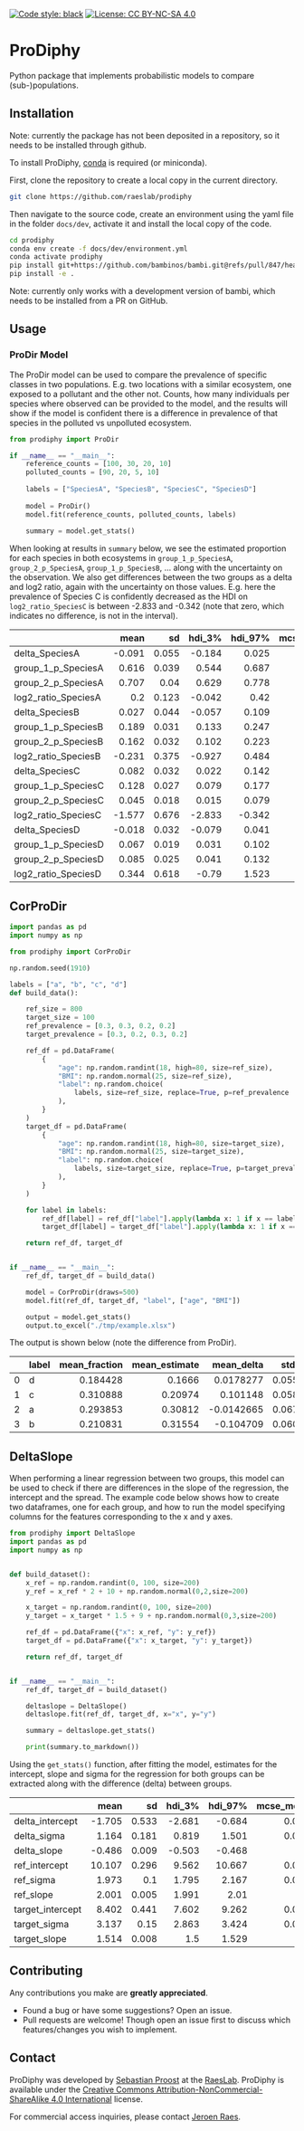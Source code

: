 [![Code style: black](https://img.shields.io/badge/code%20style-black-000000.svg)](https://github.com/psf/black) [![License: CC BY-NC-SA 4.0](https://img.shields.io/badge/License-CC%20BY--NC--SA%204.0-lightgrey.svg)](https://creativecommons.org/licenses/by-nc-sa/4.0/)

# ProDiphy

Python package that implements probabilistic models to compare (sub-)populations.

## Installation

Note: currently the package has not been deposited in a repository, so it needs to be installed through github.

To install ProDiphy, [conda]([https://conda.io/projects/conda/en/latest/index.html](https://github.com/conda-forge/miniforge)) is required (or miniconda).

First, clone the repository to create a local copy in the current directory.

```bash
git clone https://github.com/raeslab/prodiphy
```

Then navigate to the source code, create an environment using the yaml file in the folder `docs/dev`, activate it and install the local copy of the code.

```bash
cd prodiphy
conda env create -f docs/dev/environment.yml
conda activate prodiphy
pip install git+https://github.com/bambinos/bambi.git@refs/pull/847/head
pip install -e .
```

Note: currently only works with a development version of bambi, which needs to be installed from a PR on GitHub.

## Usage

### ProDir Model

The ProDir model can be used to compare the prevalence of specific classes in two populations. E.g. two locations with
a similar ecosystem, one exposed to a pollutant and the other not. Counts, how many individuals per species where 
observed can be provided to the model, and the results will show if the model is confident there is a difference in 
prevalence of that species in the polluted vs unpolluted ecosystem.

```python
from prodiphy import ProDir

if __name__ == "__main__":
    reference_counts = [100, 30, 20, 10]
    polluted_counts = [90, 20, 5, 10]
    
    labels = ["SpeciesA", "SpeciesB", "SpeciesC", "SpeciesD"]
    
    model = ProDir()
    model.fit(reference_counts, polluted_counts, labels)
    
    summary = model.get_stats()
```

When looking at results in `summary` below, we see the estimated proportion for each species in both ecosystems in 
`group_1_p_SpeciesA`, `group_2_p_SpeciesA`, `group_1_p_SpeciesB`, ... along with the uncertainty on the observation. We
also get differences between the two groups as a delta and log2 ratio, again with the uncertainty on those values.
E.g. here the prevalence of Species C is confidently decreased as the HDI on `log2_ratio_SpeciesC` is between 
-2.833 and -0.342 (note that zero, which indicates no difference, is not in the interval).

|                     |   mean |    sd |   hdi_3% |   hdi_97% |   mcse_mean |   mcse_sd |   ess_bulk |   ess_tail |   r_hat |
|:--------------------|-------:|------:|---------:|----------:|------------:|----------:|-----------:|-----------:|--------:|
| delta_SpeciesA      | -0.091 | 0.055 |   -0.184 |     0.025 |       0.001 |     0.001 |       3914 |       3326 |       1 |
| group_1_p_SpeciesA  |  0.616 | 0.039 |    0.544 |     0.687 |       0.001 |     0     |       4354 |       2532 |       1 |
| group_2_p_SpeciesA  |  0.707 | 0.04  |    0.629 |     0.778 |       0.001 |     0     |       4248 |       3383 |       1 |
| log2_ratio_SpeciesA |  0.2   | 0.123 |   -0.042 |     0.42  |       0.002 |     0.001 |       3904 |       3235 |       1 |
| delta_SpeciesB      |  0.027 | 0.044 |   -0.057 |     0.109 |       0.001 |     0.001 |       4346 |       2858 |       1 |
| group_1_p_SpeciesB  |  0.189 | 0.031 |    0.133 |     0.247 |       0     |     0     |       4300 |       3325 |       1 |
| group_2_p_SpeciesB  |  0.162 | 0.032 |    0.102 |     0.223 |       0     |     0     |       4647 |       3334 |       1 |
| log2_ratio_SpeciesB | -0.231 | 0.375 |   -0.927 |     0.484 |       0.006 |     0.005 |       4277 |       2779 |       1 |
| delta_SpeciesC      |  0.082 | 0.032 |    0.022 |     0.142 |       0.001 |     0     |       3441 |       2950 |       1 |
| group_1_p_SpeciesC  |  0.128 | 0.027 |    0.079 |     0.177 |       0     |     0     |       3803 |       2798 |       1 |
| group_2_p_SpeciesC  |  0.045 | 0.018 |    0.015 |     0.079 |       0     |     0     |       3035 |       2427 |       1 |
| log2_ratio_SpeciesC | -1.577 | 0.676 |   -2.833 |    -0.342 |       0.013 |     0.009 |       2909 |       2657 |       1 |
| delta_SpeciesD      | -0.018 | 0.032 |   -0.079 |     0.041 |       0     |     0     |       4807 |       3317 |       1 |
| group_1_p_SpeciesD  |  0.067 | 0.019 |    0.031 |     0.102 |       0     |     0     |       4462 |       2855 |       1 |
| group_2_p_SpeciesD  |  0.085 | 0.025 |    0.041 |     0.132 |       0     |     0     |       5259 |       2906 |       1 |
| log2_ratio_SpeciesD |  0.344 | 0.618 |   -0.79  |     1.523 |       0.009 |     0.008 |       4506 |       3332 |       1 |

## CorProDir

```python
import pandas as pd
import numpy as np

from prodiphy import CorProDir

np.random.seed(1910)

labels = ["a", "b", "c", "d"]
def build_data():

    ref_size = 800
    target_size = 100
    ref_prevalence = [0.3, 0.3, 0.2, 0.2]
    target_prevalence = [0.3, 0.2, 0.3, 0.2]

    ref_df = pd.DataFrame(
        {
            "age": np.random.randint(18, high=80, size=ref_size),
            "BMI": np.random.normal(25, size=ref_size),
            "label": np.random.choice(
                labels, size=ref_size, replace=True, p=ref_prevalence
            ),
        }
    )
    target_df = pd.DataFrame(
        {
            "age": np.random.randint(18, high=80, size=target_size),
            "BMI": np.random.normal(25, size=target_size),
            "label": np.random.choice(
                labels, size=target_size, replace=True, p=target_prevalence
            ),
        }
    )

    for label in labels:
        ref_df[label] = ref_df["label"].apply(lambda x: 1 if x == label else 0)
        target_df[label] = target_df["label"].apply(lambda x: 1 if x == label else 0)

    return ref_df, target_df


if __name__ == "__main__":
    ref_df, target_df = build_data()

    model = CorProDir(draws=500)
    model.fit(ref_df, target_df, "label", ["age", "BMI"])

    output = model.get_stats()
    output.to_excel("./tmp/example.xlsx")
```

The output is shown below (note the difference from ProDir).

|    | label   |   mean_fraction |   mean_estimate |   mean_delta |   std_delta |   hdi_low_delta |   hdi_high_delta |   mean_log2_ratio |   std_log2_ratio |   hdi_low_log2_ratio |   hdi_high_log2_ratio |   fraction_above_zero |   fraction_below_zero |
|---:|:--------|----------------:|----------------:|-------------:|------------:|----------------:|-----------------:|------------------:|-----------------:|---------------------:|----------------------:|----------------------:|----------------------:|
|  0 | d       |        0.184428 |         0.1666  |    0.0178277 |   0.0554936 |     -0.0777508  |        0.125228  |         0.15878   |         0.482594 |            -0.803177 |             1.02433   |                 0.624 |                 0.376 |
|  1 | c       |        0.310888 |         0.20974 |    0.101148  |   0.0584871 |     -0.00760088 |        0.212862  |         0.583754  |         0.351984 |            -0.14581  |             1.18245   |                 0.942 |                 0.058 |
|  2 | a       |        0.293853 |         0.30812 |   -0.0142665 |   0.0671975 |     -0.120816   |        0.118628  |        -0.0670092 |         0.32641  |            -0.624287 |             0.553964  |                 0.402 |                 0.598 |
|  3 | b       |        0.210831 |         0.31554 |   -0.104709  |   0.0607522 |     -0.209621   |        0.0146693 |        -0.586071  |         0.347963 |            -1.20928  |             0.0975963 |                 0.04  |                 0.96  |

## DeltaSlope

When performing a linear regression between two groups, this model can be used to check if there are differences in
the slope of the regression, the intercept and the spread. The example code below shows how to create two dataframes,
one for each group, and how to run the model specifying columns for the features corresponding to the x and y axes.

```python
from prodiphy import DeltaSlope
import pandas as pd
import numpy as np


def build_dataset():
    x_ref = np.random.randint(0, 100, size=200)
    y_ref = x_ref * 2 + 10 + np.random.normal(0,2,size=200)

    x_target = np.random.randint(0, 100, size=200)
    y_target = x_target * 1.5 + 9 + np.random.normal(0,3,size=200)

    ref_df = pd.DataFrame({"x": x_ref, "y": y_ref})
    target_df = pd.DataFrame({"x": x_target, "y": y_target})

    return ref_df, target_df


if __name__ == "__main__":
    ref_df, target_df = build_dataset()

    deltaslope = DeltaSlope()
    deltaslope.fit(ref_df, target_df, x="x", y="y")

    summary = deltaslope.get_stats()

    print(summary.to_markdown())
```

Using the `get_stats()` function, after fitting the model, estimates for the intercept, slope and sigma for the
regression for both groups can be extracted along with the difference (delta) between groups.

|                  |   mean |    sd |   hdi_3% |   hdi_97% |   mcse_mean |   mcse_sd |   ess_bulk |   ess_tail |   r_hat |
|:-----------------|-------:|------:|---------:|----------:|------------:|----------:|-----------:|-----------:|--------:|
| delta_intercept  | -1.705 | 0.533 |   -2.681 |    -0.684 |       0.008 |     0.006 |       4669 |       4760 |       1 |
| delta_sigma      |  1.164 | 0.181 |    0.819 |     1.501 |       0.002 |     0.002 |       6978 |       5396 |       1 |
| delta_slope      | -0.486 | 0.009 |   -0.503 |    -0.468 |       0     |     0     |       4522 |       4732 |       1 |
| ref_intercept    | 10.107 | 0.296 |    9.562 |    10.667 |       0.004 |     0.003 |       4647 |       4899 |       1 |
| ref_sigma        |  1.973 | 0.1   |    1.795 |     2.167 |       0.001 |     0.001 |       7302 |       5167 |       1 |
| ref_slope        |  2.001 | 0.005 |    1.991 |     2.01  |       0     |     0     |       4361 |       4824 |       1 |
| target_intercept |  8.402 | 0.441 |    7.602 |     9.262 |       0.006 |     0.004 |       5640 |       5263 |       1 |
| target_sigma     |  3.137 | 0.15  |    2.863 |     3.424 |       0.002 |     0.001 |       7386 |       5397 |       1 |
| target_slope     |  1.514 | 0.008 |    1.5   |     1.529 |       0     |     0     |       5635 |       5535 |       1 |



## Contributing

Any contributions you make are **greatly appreciated**.

  * Found a bug or have some suggestions? Open an issue.
  * Pull requests are welcome! Though open an issue first to discuss which features/changes you wish to implement.

## Contact

ProDiphy was developed by [Sebastian Proost](https://sebastian.proost.science/) at the 
[RaesLab](https://raeslab.sites.vib.be/en). ProDiphy is available under the 
[Creative Commons Attribution-NonCommercial-ShareAlike 4.0 International](https://creativecommons.org/licenses/by-nc-sa/4.0/) 
license. 

For commercial access inquiries, please contact [Jeroen Raes](mailto:jeroen.raes@kuleuven.vib.be).
